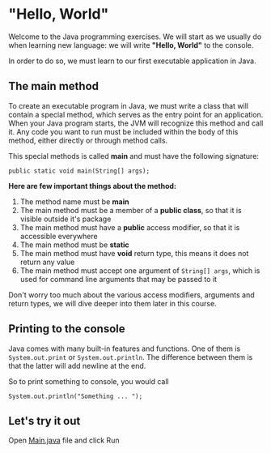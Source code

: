 # "Hello, World"

Welcome to the Java programming exercises.
We will start as we usually do when learning new language: we will write **"Hello, World"** to the console.

In order to do so, we must learn to our first executable application in Java.

## The main method
To create an executable program in Java, we must write a class that will contain a special method,
which serves as the entry point for an application. When your Java program starts, the JVM will recognize this method and call it.
Any code you want to run must be included within the body of this method, either directly or through method calls.

This special methods is called **main** and must have the following signature:
```
public static void main(String[] args);
```

**Here are few important things about the method:**
1. The method name must be **main**
2. The main method must be a member of a **public class**, so that it is visible outside it's package
3. The main method must have a **public** access modifier, so that it is accessible everywhere
4. The main method must be **static**
5. The main method must have **void** return type, this means it does not return any value
6. The main method must accept one argument of `String[] args`, which is used for command line arguments that may be passed to it

Don't worry too much about the various access modifiers, arguments and return types, we will dive deeper into them later in this course.

## Printing to the console

Java comes with many built-in features and functions. One of them is `System.out.print` or `System.out.println`.
The difference between them is that the latter will add newline at the end.

So to print something to console, you would call
```
System.out.println("Something ... ");
```

## Let's try it out

Open [Main.java](Main.java) file and click Run
